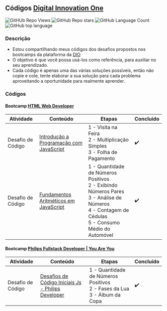 ## Códigos [Digital Innovation One](https://digitalinnovation.one/)

<!-- no-tooltip inline badges -->
![GitHUb Repo Views](https://visitor-badge.glitch.me/badge?page_id=dio.desafios.visitor-badge) 
![GitHub Repo stars](https://badgen.net/github/stars/gtnasser/dio.desafios)
![GitHub Language Count](https://img.shields.io/github/languages/count/gtnasser/dio.desafios)
![GitHub top language](https://img.shields.io/github/languages/top/gtnasser/dio.desafios?style=falt)

### Descrição
- Estou compartilhando meus códigos dos desafios propostos nos bootcamps da plataforma da [DIO](https://web.digitalinnovation.one/)
- O objetivo é que você possa usá-los como referência, para auxiliar no seu aprendizado. 
- Cada código é apenas uma das várias soluções possíveis, então não copie e cole, tente elaborar a sua solução para cada problema aproveitando a oportunidade para realmente aprender.
<!--
- Para ajuda, star...

- Bootcamp matriculados *desmatricular para se matricular em outros*
  - Philips Fullstack Developer | You Are You
  - Cognizant Cloud Data Engineer
  - [HTML Web Developer](https://www.dio.me/bootcamp/html-web-developer)
  - Eduzz Fullstack Developer *expirado em 29/11/2021* [tracks](https://web.dio.me/track/eduzz-fullstack-developer)
    - [Desafios Iniciais em JavaScript](desafios-iniciais-em-javascript.md) 
  - [Eduzz Fullstack Developer #2 *expirado em 29/01/2022* ](https://web.dio.me/track/eduzz-fullstack-developer-2)
    - Desafio de projeto
      - Criando seu Primeiro Repositório no GitHub Para Compartilhar Seu Progresso
      - criando seu jogo de memória estilo Genius
    - Desafio de código
      - Resolvendo Desafios de Código em JavaScript * 1h
      - Resolvendo Desafios Básicos em JavaScript
      - Resolvendo Desafios em JavaScript

-->

### Códigos

#### Bootcamp [HTML Web Developer](https://www.dio.me/bootcamp/html-web-developer)
Atividade | Conteúdo | Etapas | Concluído
--- | --- | --- | ---
Desafio de Código | [Introdução a Programação com JavaScript](introducao-a-programacao-com-javascript.md) | 1 - Visita na Feira<br>2 - Multiplicação Simples<br>3 - Folha de Pagamento | :heavy_check_mark:
Desafio de Código | [Fundamentos Aritméticos em JavaScript](introducao-a-programacao-com-javascript.md) | 1 - Quantidade de Números Positivos<br>2 - Exibindo Números Pares<br>3 - Análise de Números<br>4 - Contagem de Cédulas<br>5 - Consumo Médio do Automóvel | :heavy_check_mark:

#### Bootcamp [Philips Fullstack Developer | You Are You](https://web.dio.me/track/philips-fullstack-developer)
Atividade | Conteúdo | Etapas | Concluído
--- | --- | --- | ---
Desafio de Código | [Desafios de Código Iniciais Js - Philips Developer](desafios-de-codigos-iniciais.md) | 1 - Quantidade de Números Positivos<br>2 - Fases da Lua<br>3 - Álbum da Copa | :heavy_check_mark:

<!--
#### Bootcamp [MRV Fullstack Developer](https://web.dio.me/track/mrv-fullstack-developer?tab=path)
#### Bootcamp [Banco Carrefour Data Engineer](https://web.dio.me/track/banco-carrefour-data-engineer?tab=path)
#### Bootcamp [MRV Fullstack Developer](https://web.dio.me/track/mrv-fullstack-developer?tab=path)
#### Bootcamp [Banco Carrefour Data Engineer](https://web.dio.me/track/banco-carrefour-data-engineer?tab=path)
-->

